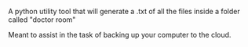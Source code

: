 A python utility tool that will generate a .txt of all the files inside a folder called "doctor room"

Meant to assist in the task of backing up your computer to the cloud.